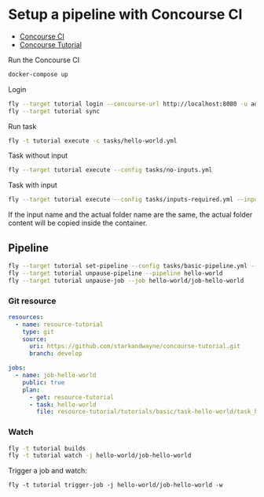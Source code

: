 # Setup a pipeline with Concourse CI

- [Concourse CI](https://concourse-ci.org/)
- [Concourse Tutorial](https://concoursetutorial.com/)

Run the Concourse CI

```bash
docker-compose up
```

Login

```bash
fly --target tutorial login --concourse-url http://localhost:8080 -u admin -p admin
fly --target tutorial sync
```

Run task

```bash
fly -t tutorial execute -c tasks/hello-world.yml
```

Task without input

```bash
fly --target tutorial execute --config tasks/no-inputs.yml
```

Task with input

```bash
fly --target tutorial execute --config tasks/inputs-required.yml --input some-input=.
```

If the input name and the actual folder name are the same, the actual folder content will be copied inside the container.

## Pipeline

```bash
fly --target tutorial set-pipeline --config tasks/basic-pipeline.yml --pipeline hello-world
fly --target tutorial unpause-pipeline --pipeline hello-world
fly --target tutorial unpause-job --job hello-world/job-hello-world
```

### Git resource

```yaml
resources:
  - name: resource-tutorial
    type: git
    source:
      uri: https://github.com/starkandwayne/concourse-tutorial.git
      branch: develop

jobs:
  - name: job-hello-world
    public: true
    plan:
      - get: resource-tutorial
      - task: hello-world
        file: resource-tutorial/tutorials/basic/task-hello-world/task_hello_world.yml
```

### Watch

```bash
fly -t tutorial builds
fly -t tutorial watch -j hello-world/job-hello-world
```

Trigger a job and watch:

```
fly -t tutorial trigger-job -j hello-world/job-hello-world -w
```

